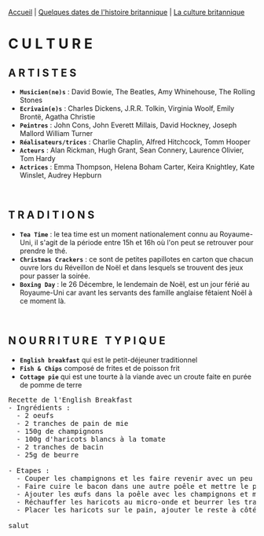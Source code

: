 [Accueil](./index.md) | [Quelques dates de l'histoire britannique](https://marineregnier.github.io/Royaume-Uni/Histoire) | [La culture britannique](https://marineregnier.github.io/Royaume-Uni/Culture)

# **C U L T U R E**

## A R T I S T E S

- **`Musicien(ne)s`** : David Bowie, The Beatles, Amy Whinehouse, The Rolling Stones
- **`Ecrivain(e)s`** : Charles Dickens, J.R.R. Tolkin, Virginia Woolf, Emily Brontë, Agatha Christie
- **`Peintres`** : John Cons, John Everett Millais, David Hockney, Joseph Mallord William Turner
- **`Réalisateurs/trices`** : Charlie Chaplin, Alfred Hitchcock, Tomm Hooper
- **`Acteurs`** : Alan Rickman, Hugh Grant, Sean Connery, Laurence Olivier, Tom Hardy
- **`Actrices`** : Emma Thompson, Helena Boham Carter, Keira Knightley, Kate Winslet, Audrey Hepburn

&nbsp;

## **T R A D I T I O N S**

- **`Tea Time`** : le tea time est un moment nationalement connu au Royaume-Uni, il s'agit de la période entre 15h et 16h où l'on peut se retrouver pour prendre le thé.
- **`Christmas Crackers`** : ce sont de petites papillotes en carton que chacun ouvre lors du Réveillon de Noël et dans lesquels se trouvent des jeux pour passer la soirée.
- **`Boxing Day`** : le 26 Décembre, le lendemain de Noël, est un jour férié au Royaume-Uni car avant les servants des famille anglaise fêtaient Noël à ce moment là. 

&nbsp;

## **N O U R R I T U R E &nbsp; T Y P I Q U E**

- **`English breakfast`** qui est le petit-déjeuner traditionnel
- **`Fish & Chips`** composé de frites et de poisson frit
- **`Cottage pie`** qui est une tourte à la viande avec un croute faite en purée de pomme de terre

<pre>
Recette de l'English Breakfast
- Ingrédients : 
&nbsp; - 2 oeufs 
&nbsp; - 2 tranches de pain de mie
&nbsp; - 150g de champignons
&nbsp; - 100g d'haricots blancs à la tomate
&nbsp; - 2 tranches de bacin
&nbsp; - 25g de beurre

- Etapes : 
&nbsp; - Couper les champignons et les faire revenir avec un peu de beurre
&nbsp; - Faire cuire le bacon dans une autre poêle et mettre le pain à toaster
&nbsp; - Ajouter les œufs dans la poêle avec les champignons et mélanger
&nbsp; - Réchauffer les haricots au micro-onde et beurrer les tranches de pain
&nbsp; - Placer les haricots sur le pain, ajouter le reste à côté

salut
